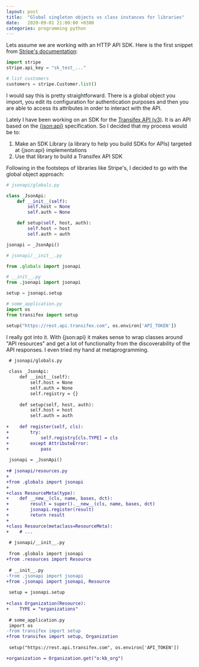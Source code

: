 ```yaml
---
layout: post
title:  "Global singleton objects vs class instances for libraries"
date:   2020-09-01 21:00:00 +0300
categories: programming python
---
```


Lets assume we are working with an HTTP API SDK. Here is the first snippet from
[Stripe's documentation][stripe-docs]:

```python
import stripe
stripe.api_key = "sk_test_..."

# list customers
customers = stripe.Customer.list()
```

I would say this is pretty straightforward. There is a global object you
import, you edit its configuration for authentication purposes and then you are
able to access its attributes in order to interact with the API.

Lately I have been working on an SDK for the
[Transifex API (v3)][transifex-api-v3]. It is an API based on the
[{json:api}][jsonapi] specification. So I decided that my process would be to:

1. Make an SDK Library (a library to help you build SDKs for APIs) targeted at
   {json:api} implementations
2. Use that library to build a Transifex API SDK

Following in the footsteps of libraries like Stripe's, I decided to go with the
global object approach:

```python
# jsonapi/globals.py

class _JsonApi:
    def __init__(self):
        self.host = None
        self.auth = None

    def setup(self, host, auth):
        self.host = host
        self.auth = auth

jsonapi = _JsonApi()

# jsonapi/__init__.py

from .globals import jsonapi

# __init__.py
from .jsonapi import jsonapi

setup = jsonapi.setup

# some_application.py
import os
from transifex import setup

setup("https://rest.api.transifex.com", os.environ['API_TOKEN'])
```

I really got into it. With {json:api} it makes sense to wrap classes around
"API resources" and get a lot of functionality from the discoverability of the
API responses. I even tried my hand at metaprogramming.

```diff
 # jsonapi/globals.py
 
 class _JsonApi:
     def __init__(self):
         self.host = None
         self.auth = None
         self.registry = {}
 
     def setup(self, host, auth):
         self.host = host
         self.auth = auth
 
+    def register(self, cls):
+        try:
+            self.registry[cls.TYPE] = cls
+        except AttributeError:
+            pass
 
 jsonapi = _JsonApi()
 
+# jsonapi/resources.py
+
+from .globals import jsonapi
+
+class ResourceMeta(type):
+    def __new__(cls, name, bases, dct):
+        result = super().__new__(cls, name, bases, dct)
+        jsonapi.register(result)
+        return result
+
+class Resource(metaclass=ResourceMeta):
+    # ...
 
 # jsonapi/__init__.py
 
 from .globals import jsonapi
+from .resources import Resource
 
 # __init__.py
-from .jsonapi import jsonapi
+from .jsonapi import jsonapi, Resource
 
 setup = jsonapi.setup
  
+class Organization(Resource):
+    TYPE = "organizations"
 
 # some_application.py
 import os
-from transifex import setup
+from transifex import setup, Organization
 
 setup("https://rest.api.transifex.com", os.environ['API_TOKEN'])

+organization = Organization.get("o:kb_org")
```

[stripe-docs]: https://github.com/stripe/stripe-python#usage
[transifex-api-v3]: https://transifex.github.io/openapi
[jsonapi]: https://jsonapi.org/
